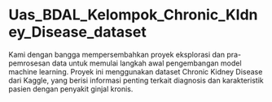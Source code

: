 # Uas_BDAL_Kelompok_Chronic_KIdney_Disease_dataset
Kami dengan bangga mempersembahkan proyek eksplorasi dan pra-pemrosesan data untuk memulai langkah awal pengembangan model machine learning. Proyek ini menggunakan dataset Chronic Kidney Disease dari Kaggle, yang berisi informasi penting terkait diagnosis dan karakteristik pasien dengan penyakit ginjal kronis.
